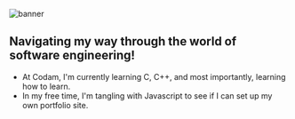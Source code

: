 ![banner](https://i.imgur.com/yQdXzmb.jpeg)

 ## **Navigating my way through the world of software engineering!**
  - At Codam, I'm currently learning C, C++, and most importantly, learning how to learn.
  - In my free time, I'm tangling with Javascript to see if I can set up my own portfolio site.

<!--
**arommers/arommers** is a ✨ _special_ ✨ repository because its `README.md` (this file) appears on your GitHub profile.

Here are some ideas to get you started:

- 🔭 I’m currently working on ...
## 🌱 I’m currently learning C
- 👯 I’m looking to collaborate on ...
- 🤔 I’m looking for help with ...
- 💬 Ask me about ...
- 📫 How to reach me: ...
- 😄 Pronouns: ...
- ⚡ Fun fact: ...
-->
